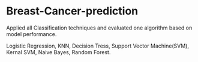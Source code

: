 # Breast-Cancer-prediction
Applied all Classification techniques and evaluated one algorithm based on model performance.

Logistic Regression, KNN, Decision Tress, Support Vector Machine(SVM), Kernal SVM, Naive Bayes, Random Forest.
